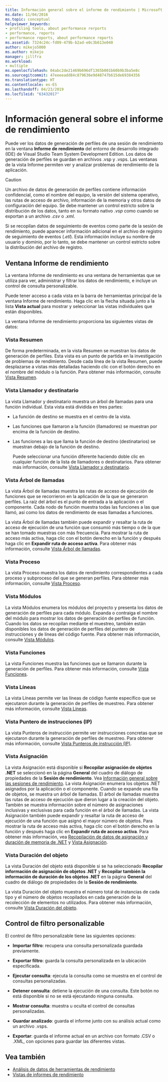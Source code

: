 ```yaml
---
title: Información general sobre el informe de rendimiento | Microsoft Docs
ms.date: 11/04/2016
ms.topic: conceptual
helpviewer_keywords:
- profiling tools, about performance rerports
- performance, reports
- performance reports, about performance reports
ms.assetid: 7324c24c-fd09-479b-b2ad-e0c3b613e040
author: mikejo5000
ms.author: mikejo
manager: jillfra
ms.workload:
- multiple
ms.openlocfilehash: 04abc2de21469b696df1365b001b60b9b3ba5e8c
ms.sourcegitcommit: 47eeeeadd84c879636e9d48747b615de69384356
ms.translationtype: HT
ms.contentlocale: es-ES
ms.lasthandoff: 04/23/2019
ms.locfileid: "63432017"
---
```

# <a name="performance-report-overview"></a>Información general sobre el informe de rendimiento
Puede ver los datos de generación de perfiles de una sesión de rendimiento en la ventana **Informe de rendimiento** del entorno de desarrollo integrado (IDE) de Visual Studio Team System Development Edition. Los datos de generación de perfiles se guardan en archivos .vsp y .vsps. Las ventanas de la vista Informe permiten ver y analizar problemas de rendimiento de la aplicación.

> [!CAUTION]
> Un archivo de datos de generación de perfiles contiene información confidencial, como el nombre del equipo, la versión del sistema operativo, las rutas de acceso de archivo, información de la memoria y otros datos de configuración del equipo. Se debe mantener un control estricto sobre la distribución de los datos, tanto en su formato nativo .*vsp* como cuando se exportan a un archivo .*csv* o .*xml*.
>
> Si se recopilan datos de seguimiento de eventos como parte de la sesión de rendimiento, puede aparecer información adicional en el archivo de registro de seguimiento de eventos (.*etl*). Esta información incluye su nombre de usuario y dominio, por lo tanto, se debe mantener un control estricto sobre la distribución del archivo de registro.

## <a name="performance-report-window"></a>Ventana Informe de rendimiento
 La ventana Informe de rendimiento es una ventana de herramientas que se utiliza para ver, administrar y filtrar los datos de rendimiento, e incluye un control de consulta personalizable.

 Puede tener acceso a cada vista en la barra de herramientas principal de la ventana Informe de rendimiento. Haga clic en la flecha situada junto a la lista **Vista actual** para mostrar y seleccionar las vistas individuales que están disponibles.

 La ventana Informe de rendimiento proporciona las siguientes vistas de datos:

### <a name="summary-view"></a>Vista Resumen
 De forma predeterminada, en la vista Resumen se muestran los datos de generación de perfiles. Esta vista es un punto de partida en la investigación de problemas de rendimiento. Desde cada línea de la vista Resumen, puede desplazarse a vistas más detalladas haciendo clic con el botón derecho en el nombre del módulo o la función. Para obtener más información, consulte [Vista Resumen](../profiling/summary-view.md).

### <a name="callercallee-view"></a>Vista Llamador y destinatario
 La vista Llamador y destinatario muestra un árbol de llamadas para una función individual. Esta vista está dividida en tres partes:

- La función de destino se muestra en el centro de la vista.

- Las funciones que llamaron a la función (llamadores) se muestran por encima de la función de destino.

- Las funciones a las que llama la función de destino (destinatarios) se muestran debajo de la función de destino.

  Puede seleccionar una función diferente haciendo doble clic en cualquier función de la lista de llamadores o destinatarios. Para obtener más información, consulte [Vista Llamador y destinatario](../profiling/caller-callee-view.md).

### <a name="call-tree-view"></a>Vista Árbol de llamadas
 La vista Árbol de llamadas muestra las rutas de acceso de ejecución de funciones que se recorrieron en la aplicación de la que se generaron perfiles. La raíz del árbol es el punto de entrada a la aplicación o el componente. Cada nodo de función muestra todas las funciones a las que llamó, así como los datos de rendimiento de esas llamadas a funciones.

 La vista Árbol de llamadas también puede expandir y resaltar la ruta de acceso de ejecución de una función que consumió más tiempo o de la que se han tomado muestras con más frecuencia. Para mostrar la ruta de acceso más activa, haga clic con el botón derecho en la función y después haga clic en **Expandir ruta de acceso activa**. Para obtener más información, consulte [Vista Árbol de llamadas](../profiling/call-tree-view.md).

### <a name="process-view"></a>Vista Proceso
 La vista Proceso muestra los datos de rendimiento correspondientes a cada proceso y subproceso del que se generan perfiles. Para obtener más información, consulte [Vista Proceso](../profiling/process-view.md).

### <a name="modules-view"></a>Vista Módulos
 La vista Módulos enumera los módulos del proyecto y presenta los datos de generación de perfiles para cada módulo. Expanda o contraiga el nombre del módulo para mostrar los datos de generación de perfiles de función. Cuando los datos se recopilan mediante el muestreo, también están disponibles los datos de generación de perfiles del puntero de instrucciones y de líneas del código fuente. Para obtener más información, consulte [Vista Módulos](../profiling/modules-view.md).

### <a name="functions-view"></a>Vista Funciones
 La vista Funciones muestra las funciones que se llamaron durante la generación de perfiles. Para obtener más información, consulte [Vista Funciones](../profiling/functions-view.md).

### <a name="line-view"></a>Vista Líneas
 La vista Líneas permite ver las líneas de código fuente específico que se ejecutaron durante la generación de perfiles de muestreo. Para obtener más información, consulte [Vista Líneas](../profiling/lines-view.md).

### <a name="instruction-pointer-ip-view"></a>Vista Puntero de instrucciones (IP)
 La vista Punteros de instrucción permite ver instrucciones concretas que se ejecutaron durante la generación de perfiles de muestreo. Para obtener más información, consulte [Vista Punteros de instrucción (IP)](../profiling/instruction-pointers-ips-view.md).

### <a name="allocation-view"></a>Vista Asignación
 La vista Asignación está disponible si **Recopilar asignación de objetos .NET** se seleccionó en la página **General** del cuadro de diálogo de propiedades de la **Sesión de rendimiento**. Vea [Información general sobre las sesiones de rendimiento](../profiling/performance-session-overview.md). La vista Asignación enumera los objetos .NET asignados por la aplicación o el componente. Cuando se expande una fila de objetos, se muestra un árbol de llamadas. El árbol de llamadas muestra las rutas de acceso de ejecución que dieron lugar a la creación del objeto. También se muestra información sobre el número de asignaciones inclusivas y exclusivas para cada función en el árbol de llamadas. La vista Asignación también puede expandir y resaltar la ruta de acceso de ejecución de una función que asignó el mayor número de objetos. Para mostrar la ruta de acceso más activa, haga clic con el botón derecho en la función y después haga clic en **Expandir ruta de acceso activa**. Para obtener más información, vea [Recopilación de datos de asignación y duración de memoria de .NET](../profiling/collecting-dotnet-memory-allocation-and-lifetime-data.md) y [Vista Asignación](../profiling/dotnet-memory-allocations-view.md).

### <a name="objects-lifetime-view"></a>Vista Duración del objeto
 La vista Duración del objeto está disponible si se ha seleccionado **Recopilar información de asignación de objetos .NET** y **Recopilar también la información de duración de los objetos .NET** en la página **General** del cuadro de diálogo de propiedades de la **Sesión de rendimiento**.

 La vista Duración del objeto muestra el número total de instancias de cada tipo y el número de objetos recopilados en cada generación de la recolección de elementos no utilizados. Para obtener más información, consulte [Vista Duración del objeto](../profiling/object-lifetime-view.md).

## <a name="customizable-filter-control"></a>Control de filtro personalizable
 El control de filtro personalizable tiene las siguientes opciones:

- **Importar filtro**: recupera una consulta personalizada guardada previamente.

- **Exportar filtro**: guarda la consulta personalizada en la ubicación especificada.

- **Ejecutar consulta**: ejecuta la consulta como se muestra en el control de consultas personalizadas.

- **Detener consulta**: detiene la ejecución de una consulta. Este botón no está disponible si no se está ejecutando ninguna consulta.

- **Mostrar consulta**: muestra u oculta el control de consultas personalizadas.

- **Guardar analizado**: guarda el informe junto con su análisis actual como un archivo .vsps.

- **Exportar**: guarda el informe actual en un archivo con formato .CSV o .XML, con opciones para guardar las diferentes vistas.

## <a name="see-also"></a>Vea también
- [Análisis de datos de herramientas de rendimiento](../profiling/analyzing-performance-tools-data.md)
- [Vistas de informes de rendimiento](../profiling/performance-report-views.md)